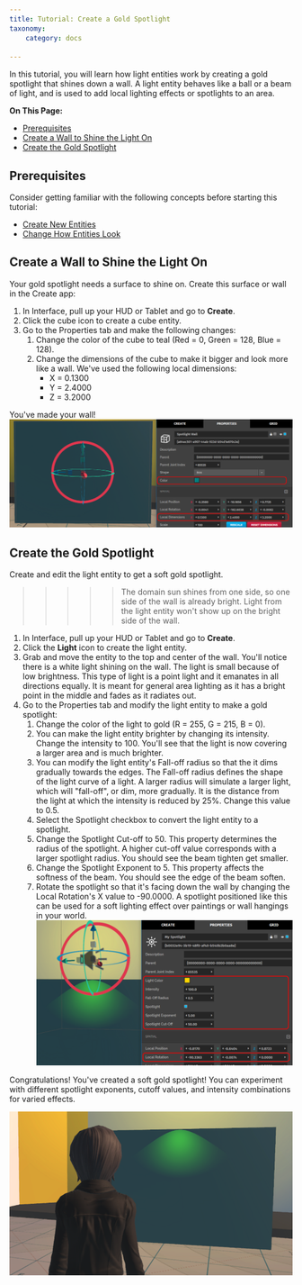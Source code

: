```yaml
---
title: Tutorial: Create a Gold Spotlight
taxonomy:
    category: docs

---
```


In this tutorial, you will learn how light entities work by creating a gold spotlight that shines down a wall. A light entity behaves like a ball or a beam of light, and is used to add local lighting effects or spotlights to an area. 

**On This Page:**

+ [Prerequisites](#prerequisities)
+ [Create a Wall to Shine the Light On](#create-a-wall-to-shine-the-light-on)
+ [Create the Gold Spotlight](#create-the-gold-spotlight)


## Prerequisites

Consider getting familiar with the following concepts before starting this tutorial:

+ [Create New Entities](../create-entities)
+ [Change How Entities Look](../entity-appearance)

## Create a Wall to Shine the Light On

Your gold spotlight needs a surface to shine on. Create this surface or wall in the Create app:

1. In Interface, pull up your HUD or Tablet and go to **Create**.
2. Click the cube icon to create a cube entity.
3. Go to the Properties tab and make the following changes: 
   1. Change the color of the cube to teal (Red = 0, Green = 128, Blue = 128). 
   2. Change the dimensions of the cube to make it bigger and look more like a wall. We've used the following local dimensions:
		* X = 0.1300
		* Y = 2.4000
		* Z = 3.2000

You've made your wall! ![](teal-wall-prop.PNG)

## Create the Gold Spotlight

Create and edit the light entity to get a soft gold spotlight. 

>>>>>The domain sun shines from one side, so one side of the wall is already bright. Light from the light entity won't show up on the bright side of the wall.

1. In Interface, pull up your HUD or Tablet and go to **Create**.
2. Click the **Light** icon to create the light entity.  
3. Grab and move the entity to the top and center of the wall. You'll notice there is a white light shining on the wall. The light is small because of low brightness. This type of light is a point light and it emanates in all directions equally. It is meant for general area lighting as it has a bright point in the middle and fades as it radiates out.
4. Go to the Properties tab and modify the light entity to make a gold spotlight:
   1. Change the color of the light to gold (R = 255, G = 215, B = 0).
   2. You can make the light entity brighter by changing its intensity. Change the intensity to 100. You'll see that the light is now covering a larger area and is much brighter. 
   3. You can modify the light entity's Fall-off radius so that the it dims gradually towards the edges. The Fall-off radius defines the shape of the light curve of a light. A larger radius will simulate a larger light, which will "fall-off", or dim, more gradually. It is the distance from the light at which the intensity is reduced by 25%. Change this value to 0.5.
   4. Select the Spotlight checkbox to convert the light entity to a spotlight.  
   5. Change the Spotlight Cut-off to 50. This property determines the radius of the spotlight. A higher cut-off value corresponds with a larger spotlight radius. You should see the beam tighten get smaller.
   6. Change the Spotlight Exponent to 5. This property affects the softness of the beam. You should see the edge of the beam soften.
   7. Rotate the spotlight so that it's facing down the wall by changing the Local Rotation's X value to -90.0000. A spotlight positioned like this can be used for a soft lighting effect over paintings or wall hangings in your world.
![](spotlight-prop.PNG)

Congratulations! You've created a soft gold spotlight! You can experiment with different spotlight exponents, cutoff values, and intensity combinations for varied effects.

![](spotlight.PNG)

